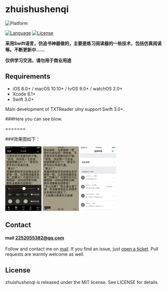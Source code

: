 # zhuishushenqi

![Platform](https://img.shields.io/badge/platforms-iOS%208.0+%20%7C%20macOS%2010.10+%20%7C%20tvOS%209.0+%20%7C%20watchOS%202.0+-333333.svg)

[![Language](https://img.shields.io/badge/language-Swift-brightgreen.svg?style=flat)](https://developer.apple.com/Objective-C)
[![License](http://img.shields.io/badge/license-MIT-lightgrey.svg?style=flat)](http://mit-license.org)

**采用Swift语言，仿追书神器做的，主要是练习阅读器的一些技术，包括仿真阅读等。不断更新中......**

**仅供学习交流，请勿用于商业用途**

## Requirements

- iOS 8.0+ / macOS 10.10+ / tvOS 9.0+ / watchOS 2.0+
- Xcode 8.1+
- Swift 3.0+

Main development of TXTReader olny support Swift 3.0+.

###Here you can see blow.


=======

###效果图如下：

<img src="qs_reader.png" style="zoom:20%" />
<img src="qs_readerMain.png" style="zoom:20%" />
<img src="qs_changeSource.png" style="zoom:20%" />


## Contact

#### mail 2252055382@qq.com

Follow and contact me on [mail](https://mail.qq.com/). If you find an issue, just [open a ticket](https://github.com/TomasEdison/TXTReader/issues/new). Pull requests are warmly welcome as well.

## License

zhuishushenqi is released under the MIT license. See LICENSE for details.


